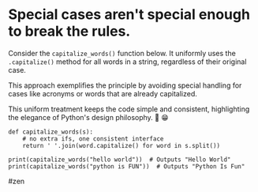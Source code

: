 # Special cases aren't special enough to break the rules.

Consider the `capitalize_words()` function below. It uniformly uses the `.capitalize()` method for all words in a string, regardless of their original case.

This approach exemplifies the principle by avoiding special handling for cases like acronyms or words that are already capitalized.

This uniform treatment keeps the code simple and consistent, highlighting the elegance of Python's design philosophy. 🐍 😁

```
def capitalize_words(s):
    # no extra ifs, one consistent interface
    return ' '.join(word.capitalize() for word in s.split())

print(capitalize_words("hello world"))  # Outputs "Hello World"
print(capitalize_words("python is FUN"))  # Outputs "Python Is Fun"
```

#zen
